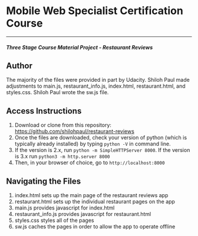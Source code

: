 # Mobile Web Specialist Certification Course
---
#### _Three Stage Course Material Project - Restaurant Reviews_

## Author
The majority of the files were provided in part by Udacity. Shiloh Paul made adjustments to main.js, restaurant_info.js, index.html, restaurant.html, and styles.css. Shiloh Paul wrote the sw.js file.

## Access Instructions

1. Download or clone from this repository:
https://github.com/shilohpaul/restaurant-reviews
2. Once the files are downloaded, check your version of python (which is typically
already installed) by typing `python -V` in command line.
3. If the version is 2.x, run `python -m SimpleHTTPServer 8000`. If the version is 3.x run `python3 -m http.server 8000`
4. Then, in your browser of choice, go to `http://localhost:8000`

## Navigating the Files
1. index.html sets up the main page of the restaurant reviews app
2. restaurant.html sets up the individual restaurant pages on the app
3. main.js provides javascript for index.html
4. restaurant_info.js provides javascript for restaurant.html
5. styles.css styles all of the pages
6. sw.js caches the pages in order to allow the app to operate offline
